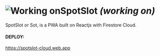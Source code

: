 
# ![Working on](https://img.icons8.com/dusk/2x/work.png)SpotSlot *(working on)*

SpotSlot or Sot, is a PWA built on Reactjs with Firestore Cloud.

#### DEPLOY:
https://spotslot-cloud.web.app
